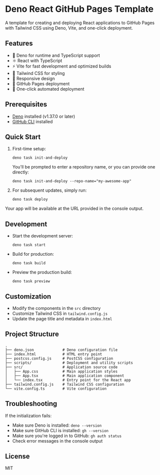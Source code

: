 # Deno React GitHub Pages Template

A template for creating and deploying React applications to GitHub Pages with Tailwind CSS using Deno, Vite, and one-click deployment.

## Features

- 🦕 Deno for runtime and TypeScript support
- ⚛️ React with TypeScript
- ⚡ Vite for fast development and optimized builds
- 🎨 Tailwind CSS for styling
- 📱 Responsive design
- 🚀 GitHub Pages deployment
- 🤖 One-click automated deployment

## Prerequisites

- [Deno](https://deno.land/#installation) installed (v1.37.0 or later)
- [GitHub CLI](https://cli.github.com/) installed

## Quick Start

1. First-time setup:
   ```
   deno task init-and-deploy
   ```
   You'll be prompted to enter a repository name, or you can provide one directly:
   ```
   deno task init-and-deploy --repo-name="my-awesome-app"
   ```

2. For subsequent updates, simply run:
   ```
   deno task deploy
   ```

Your app will be available at the URL provided in the console output.

## Development

- Start the development server:
  ```
  deno task start
  ```
- Build for production:
  ```
  deno task build
  ```
- Preview the production build:
  ```
  deno task preview
  ```

## Customization

- Modify the components in the `src` directory
- Customize Tailwind CSS in `tailwind.config.js`
- Update the page title and metadata in `index.html`

## Project Structure

```
.
├── deno.json             # Deno configuration file
├── index.html            # HTML entry point
├── postcss.config.js     # PostCSS configuration
├── scripts/              # Deployment and utility scripts
├── src/                  # Application source code
│   ├── App.css           # Main application styles
│   ├── App.tsx           # Main application component
│   └── index.tsx         # Entry point for the React app
├── tailwind.config.js    # Tailwind CSS configuration
└── vite.config.ts        # Vite configuration
```

## Troubleshooting

If the initialization fails:

- Make sure Deno is installed: `deno --version`
- Make sure GitHub CLI is installed: `gh --version`
- Make sure you're logged in to GitHub: `gh auth status`
- Check error messages in the console output

## License

MIT